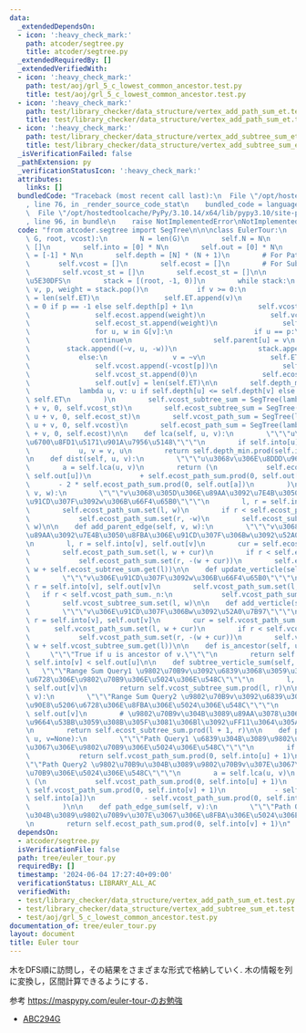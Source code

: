 ```yaml
---
data:
  _extendedDependsOn:
  - icon: ':heavy_check_mark:'
    path: atcoder/segtree.py
    title: atcoder/segtree.py
  _extendedRequiredBy: []
  _extendedVerifiedWith:
  - icon: ':heavy_check_mark:'
    path: test/aoj/grl_5_c_lowest_common_ancestor.test.py
    title: test/aoj/grl_5_c_lowest_common_ancestor.test.py
  - icon: ':heavy_check_mark:'
    path: test/library_checker/data_structure/vertex_add_path_sum_et.test.py
    title: test/library_checker/data_structure/vertex_add_path_sum_et.test.py
  - icon: ':heavy_check_mark:'
    path: test/library_checker/data_structure/vertex_add_subtree_sum_et.test.py
    title: test/library_checker/data_structure/vertex_add_subtree_sum_et.test.py
  _isVerificationFailed: false
  _pathExtension: py
  _verificationStatusIcon: ':heavy_check_mark:'
  attributes:
    links: []
  bundledCode: "Traceback (most recent call last):\n  File \"/opt/hostedtoolcache/PyPy/3.10.14/x64/lib/pypy3.10/site-packages/onlinejudge_verify/documentation/build.py\"\
    , line 76, in _render_source_code_stat\n    bundled_code = language.bundle(\n\
    \  File \"/opt/hostedtoolcache/PyPy/3.10.14/x64/lib/pypy3.10/site-packages/onlinejudge_verify/languages/python.py\"\
    , line 96, in bundle\n    raise NotImplementedError\nNotImplementedError\n"
  code: "from atcoder.segtree import SegTree\n\n\nclass EulerTour:\n    def __init__(self,\
    \ G, root, vcost):\n        N = len(G)\n        self.N = N\n        self.ET =\
    \ []\n        self.into = [0] * N\n        self.out = [0] * N\n        self.parent\
    \ = [-1] * N\n        self.depth = [N] * (N + 1)\n        # For Path Query\n \
    \       self.vcost = []\n        self.ecost = []\n        # For Subtree Query\n\
    \        self.vcost_st = []\n        self.ecost_st = []\n\n        # \u975E\u518D\
    \u5E30DFS\n        stack = [(root, -1, 0)]\n        while stack:\n           \
    \ v, p, weight = stack.pop()\n            if v >= 0:\n                self.into[v]\
    \ = len(self.ET)\n                self.ET.append(v)\n                self.depth[v]\
    \ = 0 if p == -1 else self.depth[p] + 1\n                self.vcost.append(vcost[v])\n\
    \                self.ecost.append(weight)\n                self.vcost_st.append(vcost[v])\n\
    \                self.ecost_st.append(weight)\n                self.out[v] = len(self.ET)\n\
    \                for u, w in G[v]:\n                    if u == p:\n         \
    \               continue\n                    self.parent[u] = v\n           \
    \         stack.append((~v, u, -w))\n                    stack.append((u, v, w))\n\
    \            else:\n                v = ~v\n                self.ET.append(v)\n\
    \                self.vcost.append(-vcost[p])\n                self.ecost.append(weight)\n\
    \                self.vcost_st.append(0)\n                self.ecost_st.append(0)\n\
    \                self.out[v] = len(self.ET)\n\n        self.depth_min = SegTree(\n\
    \            lambda u, v: u if self.depth[u] <= self.depth[v] else v, self.N,\
    \ self.ET\n        )\n        self.vcost_subtree_sum = SegTree(lambda u, v: u\
    \ + v, 0, self.vcost_st)\n        self.ecost_subtree_sum = SegTree(lambda u, v:\
    \ u + v, 0, self.ecost_st)\n        self.vcost_path_sum = SegTree(lambda u, v:\
    \ u + v, 0, self.vcost)\n        self.ecost_path_sum = SegTree(lambda u, v: u\
    \ + v, 0, self.ecost)\n\n    def lca(self, u, v):\n        \"\"\"u\u3068v\u306E\
    \u6700\u8FD1\u5171\u901A\u7956\u5148\"\"\"\n        if self.into[u] > self.into[v]:\n\
    \            u, v = v, u\n        return self.depth_min.prod(self.into[u], self.out[v])\n\
    \n    def dist(self, u, v):\n        \"\"\"u\u3068v\u306E\u8DDD\u96E2\"\"\"\n\
    \        a = self.lca(u, v)\n        return (\n            self.ecost_path_sum.prod(0,\
    \ self.out[u])\n            + self.ecost_path_sum.prod(0, self.out[v])\n     \
    \       - 2 * self.ecost_path_sum.prod(0, self.out[a])\n        )\n\n    def update_parent_edge(self,\
    \ v, w):\n        \"\"\"v\u3068\u305D\u306E\u89AA\u3092\u7E4B\u3050\u8FBA\u306E\
    \u91CD\u307F\u3092w\u306B\u66F4\u65B0\"\"\"\n        l, r = self.into[v], self.out[v]\n\
    \        self.ecost_path_sum.set(l, w)\n        if r < self.ecost_path_sum._n:\n\
    \            self.ecost_path_sum.set(r, -w)\n        self.ecost_subtree_sum.set(l,\
    \ w)\n\n    def add_parent_edge(self, v, w):\n        \"\"\"v\u3068\u305D\u306E\
    \u89AA\u3092\u7E4B\u3050\u8FBA\u306E\u91CD\u307F\u306Bw\u3092\u52A0\u7B97\"\"\"\
    \n        l, r = self.into[v], self.out[v]\n        cur = self.ecost_path_sum.get(l)\n\
    \        self.ecost_path_sum.set(l, w + cur)\n        if r < self.ecost_path_sum._n:\n\
    \            self.ecost_path_sum.set(r, -(w + cur))\n        self.ecost_subtree_sum.set(l,\
    \ w + self.ecost_subtree_sum.get(l))\n\n    def update_verticle(self, v, w):\n\
    \        \"\"\"v\u306E\u91CD\u307F\u3092w\u306B\u66F4\u65B0\"\"\"\n        l,\
    \ r = self.into[v], self.out[v]\n        self.vcost_path_sum.set(l, w)\n     \
    \   if r < self.vcost_path_sum._n:\n            self.vcost_path_sum.set(r, -w)\n\
    \        self.vcost_subtree_sum.set(l, w)\n\n    def add_verticle(self, v, w):\n\
    \        \"\"\"v\u306E\u91CD\u307F\u306Bw\u3092\u52A0\u7B97\"\"\"\n        l,\
    \ r = self.into[v], self.out[v]\n        cur = self.vcost_path_sum.get(l)\n  \
    \      self.vcost_path_sum.set(l, w + cur)\n        if r < self.vcost_path_sum._n:\n\
    \            self.vcost_path_sum.set(r, -(w + cur))\n        self.vcost_subtree_sum.set(l,\
    \ w + self.vcost_subtree_sum.get(l))\n\n    def is_ancestor(self, u, v):\n   \
    \     \"\"\"True if u is ancestor of v.\"\"\"\n        return self.into[u] <=\
    \ self.into[v] < self.out[u]\n\n    def subtree_verticle_sum(self, v):\n     \
    \   \"\"\"Range Sum Query1 \u9802\u70B9v\u3092\u6839\u3068\u3059\u308B\u90E8\u5206\
    \u6728\u306E\u9802\u70B9\u306E\u5024\u306E\u548C\"\"\"\n        l, r = self.into[v],\
    \ self.out[v]\n        return self.vcost_subtree_sum.prod(l, r)\n\n    def subtree_edge_sum(self,\
    \ v):\n        \"\"\"Range Sum Query2 \u9802\u70B9v\u3092\u6839\u3068\u3059\u308B\
    \u90E8\u5206\u6728\u306E\u8FBA\u306E\u5024\u306E\u548C\"\"\"\n        l, r = self.into[v],\
    \ self.out[v]\n        # \u9802\u70B9v\u304B\u3089\u89AA\u3078\u306E\u8FBA\u3092\
    \u9664\u53BB\u3059\u308B\u305F\u3081\u306Bl\u3092\uFF11\u3064\u305A\u3089\u3059\
    \n        return self.ecost_subtree_sum.prod(l + 1, r)\n\n    def path_verticle_sum(self,\
    \ u, v=None):\n        \"\"\"Path Query1 \u6839\u304B\u3089\u9802\u70B9u\u307E\
    \u3067\u306E\u9802\u70B9\u306E\u5024\u306E\u548C\"\"\"\n        if v == None:\n\
    \            return self.vcost_path_sum.prod(0, self.into[u] + 1)\n\n        \"\
    \"\"Path Query2 \u9802\u70B9u\u304B\u3089\u9802\u70B9v\u307E\u3067\u306E\u9802\
    \u70B9\u306E\u5024\u306E\u548C\"\"\"\n        a = self.lca(u, v)\n        return\
    \ (\n            self.vcost_path_sum.prod(0, self.into[u] + 1)\n            +\
    \ self.vcost_path_sum.prod(0, self.into[v] + 1)\n            - self.vcost_path_sum.prod(0,\
    \ self.into[a])\n            - self.vcost_path_sum.prod(0, self.into[a] + 1)\n\
    \        )\n\n    def path_edge_sum(self, v):\n        \"\"\"Path Query3 \u6839\
    \u304B\u3089\u9802\u70B9v\u307E\u3067\u306E\u8FBA\u306E\u5024\u306E\u548C\"\"\"\
    \n        return self.ecost_path_sum.prod(0, self.into[v] + 1)\n"
  dependsOn:
  - atcoder/segtree.py
  isVerificationFile: false
  path: tree/euler_tour.py
  requiredBy: []
  timestamp: '2024-06-04 17:27:40+09:00'
  verificationStatus: LIBRARY_ALL_AC
  verifiedWith:
  - test/library_checker/data_structure/vertex_add_path_sum_et.test.py
  - test/library_checker/data_structure/vertex_add_subtree_sum_et.test.py
  - test/aoj/grl_5_c_lowest_common_ancestor.test.py
documentation_of: tree/euler_tour.py
layout: document
title: Euler tour
---
```


木をDFS順に訪問し，その結果をさまざまな形式で格納していく.
木の情報を列に変換し，区間計算できるようにする．

参考 https://maspypy.com/euler-tour-のお勉強

- [ABC294G](https://atcoder.jp/contests/abc294/tasks/abc294_g)